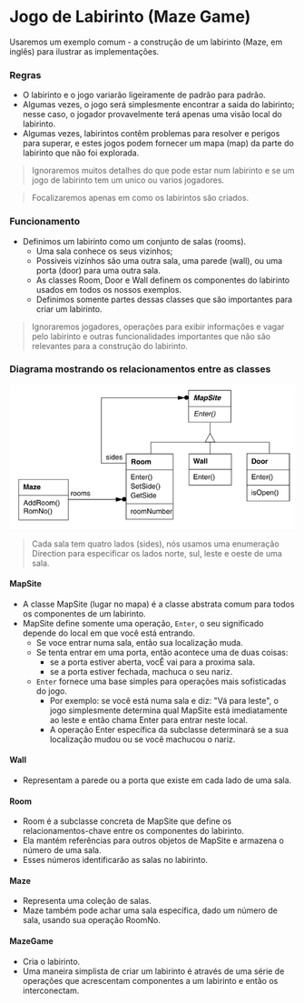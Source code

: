 # Jogo de Labirinto (Maze Game)

Usaremos um exemplo comum - a construção de um labirinto (Maze, em inglês) para ilustrar as implementações.

### Regras

-  O labirinto e o jogo variarão ligeiramente de padrão para padrão.
-  Algumas vezes, o jogo será simplesmente encontrar a saida do labirinto; nesse caso, o jogador provavelmente terá apenas uma visão local do labirinto.
-  Algumas vezes, labirintos contêm problemas para resolver e perigos para superar, e estes jogos podem fornecer um mapa (map) da parte do labirinto que não foi explorada.

> Ignoraremos muitos detalhes do que pode estar num labirinto e se um jogo de labirinto tem um unico ou varios jogadores.

> Focalizaremos apenas em como os labirintos são criados.

### Funcionamento

-  Definimos um labirinto como um conjunto de salas (rooms).
   -  Uma sala conhece os seus vizinhos;
   -  Possiveis vizinhos são uma outra sala, uma parede (wall), ou uma porta (door) para uma outra sala.
   -  As classes Room, Door e Wall definem os componentes do labirinto usados em todos os nossos exemplos.
   -  Definimos somente partes dessas classes que são importantes para criar um labirinto.

> Ignoraremos jogadores, operações para exibir informações e vagar pelo labirinto e outras funcionalidades importantes que não são relevantes para a construção do labirinto.

### Diagrama mostrando os relacionamentos entre as classes

![maze game](/readme/maze-game/maze-game.png)

> Cada sala tem quatro lados (sides), nós usamos uma enumeração Direction para especificar os lados norte, sul, leste e oeste de uma sala.

#### MapSite

-  A classe MapSite (lugar no mapa) é a classe abstrata comum para todos os componentes de um labirinto.
-  MapSite define somente uma operação, `Enter`, o seu significado depende do local em que você está entrando.
   -  Se voce entrar numa sala, então sua localização muda.
   -  Se tenta entrar em uma porta, então acontece uma de duas coisas:
      -  se a porta estiver aberta, vocÊ vai para a proxima sala.
      -  se a porta estiver fechada, machuca o seu nariz.
   -  `Enter` fornece uma base simples para operações mais sofisticadas do jogo.
      -  Por exemplo: se você está numa sala e diz: "Vá para leste", o jogo simplesmente determina qual MapSite está imediatamente ao leste e então chama Enter para entrar neste local.
      -  A operação Enter específica da subclasse determinará se a sua localização mudou ou se você machucou o nariz.

#### Wall

-  Representam a parede ou a porta que existe em cada lado de uma sala.

#### Room

-  Room é a subclasse concreta de MapSite que define os relacionamentos-chave entre os componentes do labirinto.
-  Ela mantém referências para outros objetos de MapSite e armazena o número de uma sala.
-  Esses números identificarão as salas no labirinto.

#### Maze

-  Representa uma coleção de salas.
-  Maze também pode achar uma sala específica, dado um número de sala, usando sua operação RoomNo.

#### MazeGame

-  Cria o labirinto.
-  Uma maneira simplista de criar um labirinto é através de uma série de operações que acrescentam componentes a um labirinto e então os interconectam.
